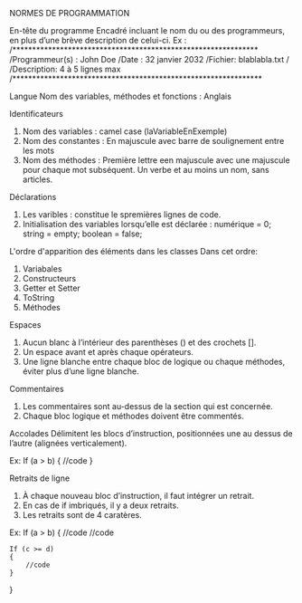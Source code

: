 NORMES DE PROGRAMMATION



En-tête du programme 
Encadré incluant le nom du ou des programmeurs, en plus d’une brève description de celui-ci.
Ex : 
/**************************************************************
/Programmeur(s) : John Doe
/Date : 32 janvier 2032
/Fichier: blablabla.txt
/
/Description: 4 à 5 lignes max
/***************************************************************


Langue 
Nom des variables, méthodes et fonctions : Anglais


Identificateurs
1. Nom des variables : camel case (laVariableEnExemple)
2. Nom des constantes : En majuscule avec barre de soulignement entre les mots
3. Nom des méthodes : Première lettre een majuscule avec une majuscule pour chaque mot subséquent. Un verbe et au moins un nom, sans articles.


Déclarations
1. Les varibles : constitue le spremières lignes de code.
2. Initialisation des variables lorsqu’elle est déclarée : numérique = 0; string = empty; boolean = false;


L'ordre d'apparition des éléments dans les classes
Dans cet ordre:
1. Variabales
2. Constructeurs
3. Getter et Setter
4. ToString
5. Méthodes


Espaces
1. Aucun blanc à l’intérieur des parenthèses () et des crochets [].
2. Un espace avant et après chaque opérateurs.
3. Une ligne blanche entre chaque bloc de logique ou chaque méthodes, éviter plus d’une ligne blanche.


Commentaires
1. Les commentaires sont au-dessus de la section qui est concernée.
2. Chaque bloc logique et méthodes doivent être commentés.


Accolades
Délimitent les blocs d’instruction, positionnées une au dessus de l’autre (alignées verticalement).

Ex: 
If (a  >  b)
{
	//code
}


Retraits de ligne
1. À chaque nouveau bloc d’instruction, il faut intégrer un retrait. 
2. En cas de if imbriqués, il y a deux retraits.
3. Les retraits sont de 4 caratères.

Ex:
If (a  >  b)
{
	//code
	//code
	
	If (c >= d)
	{
		//code
	}
}

